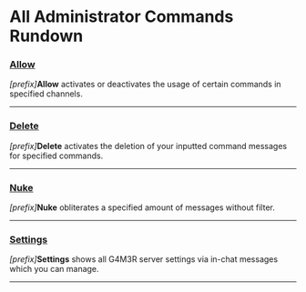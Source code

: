 # All Administrator Commands Rundown

### [Allow](/commands/admin/allow.md)

_\[prefix\]_**Allow** activates or deactivates the usage of certain commands in specified channels.

---

### [Delete](/commands/admin/delete.md)

_\[prefix\]_**Delete** activates the deletion of your inputted command messages for specified commands.

---

### [Nuke](/commands/admin/nuke.md)

_\[prefix\]_**Nuke** obliterates a specified amount of messages without filter.

---

### [Settings](/commands/admin/settings.md)

_\[prefix\]_**Settings** shows all G4M3R server settings via in-chat messages which you can manage.

---



